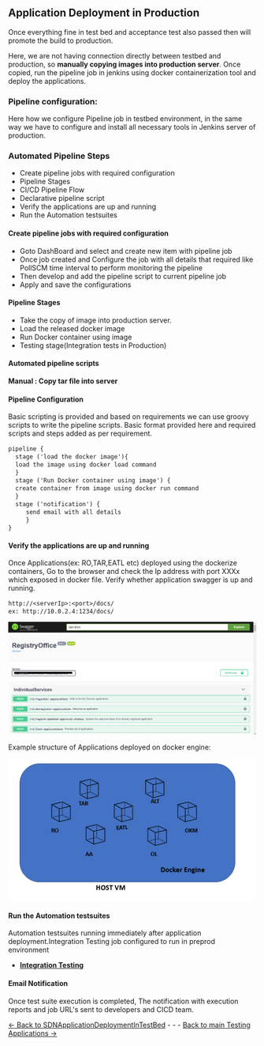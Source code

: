 
## Application Deployment in Production 
Once everything fine in test bed and acceptance test also passed then will promote the build to production. 
      
Here, we are not having connection directly between testbed and production, so **manually copying images into production server**. Once copied, run the pipeline job in jenkins using docker containerization tool and deploy the applications.

### Pipeline configuration:
Here how we configure Pipeline job in testbed environment, in the same way we have to configure and install all necessary tools in Jenkins server of production.

### Automated Pipeline Steps
- Create pipeline jobs with required configuration
- Pipeline Stages 
- CI/CD Pipeline Flow
- Declarative pipeline script
- Verify the applications are up and running
- Run the Automation testsuites
 
#### Create pipeline jobs with required configuration
- Goto DashBoard and select and create new item with pipeline job
- Once job created and Configure the job with all details that required like PollSCM time interval to perform monitoring the pipeline 
- Then develop and add the pipeline script to current pipeline job
- Apply and save the configurations

#### Pipeline Stages 
- Take the copy of image into production server.
- Load the released docker image
- Run Docker container using image
- Testing stage(Integration tests in Production) 

#### Automated pipeline scripts
**Manual : Copy tar file into server**

#### Pipeline Configuration  
Basic scripting is provided and based on requirements we can use groovy scripts to write the pipeline scripts. Basic format provided here and required scripts and steps added as per requirement.

    pipeline {
      stage ('load the docker image'){
      load the image using docker load command
      } 
      stage ('Run Docker container using image') {
      create container from image using docker run command
      }
      stage ('notification') {
         send email with all details
         }
    }
    
#### Verify the applications are up and running
   
Once Applications(ex: RO,TAR,EATL etc) deployed using the dockerize containers, Go to the browser and check the Ip address with port XXXx which exposed in docker file. Verify whether application swagger is up and running.
    
    http://<serverIp>:<port>/docs/
    ex: http://10.0.2.4:1234/docs/

![RO](Images/Ro.png) 

Example structure of Applications deployed on docker engine:

![Allapplications in siglepage](Images/AllApplicationsexample.PNG)

#### Run the Automation testsuites 
Automation testsuites running immediately after application deployment.Integration Testing job configured to run in preprod environment 

 - [**Integration Testing**](../../IntegrationTesting/Overview/pipelineconfiguration.md)

 
#### Email Notification
Once test suite execution is completed, The notification with execution reports and job URL's sent to developers and CICD team.


[<- Back to SDNApplicationDeploymentInTestBed](./AppDeploymentInTestBed.md) - - - [Back to main Testing Applications ->](../../TestingApplications.md)